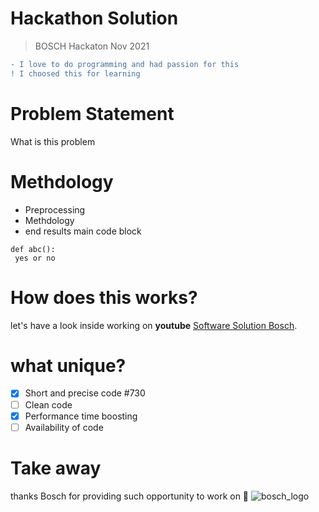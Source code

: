# Hackathon Solution
> BOSCH Hackaton Nov 2021

```diff
- I love to do programming and had passion for this
! I choosed this for learning
```

# Problem Statement
What is this problem
# Methdology
- Preprocessing
- Methdology
- end results
main code block
```
def abc():
 yes or no
```
# How does this works?
let's have a look inside working on **youtube** [Software Solution Bosch](https://pages.github.com/).
# what unique?
- [x] Short and precise code #730
- [ ] Clean code
- [x] Performance time boosting
- [ ] Availability of code 

# Take away
thanks Bosch for providing such opportunity to work on :tada:
![bosch_logo](https://user-images.githubusercontent.com/56737996/142710244-7c7ecb4a-22a2-459b-b1a4-ebc47d0cbfdd.png)


<!-- This content will not appear in the rendered Markdown -->
